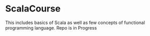 # ScalaCourse
This includes basics of Scala as well as few concepts of functional programming language.
Repo is in Progress
